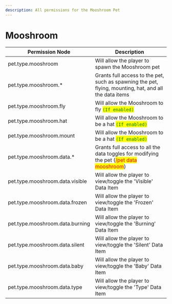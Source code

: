 ```yaml
---
description: All permissions for the Mooshroom Pet
---
```



# Mooshroom
| Permission Node | Description |
| - | - |
| pet.type.mooshroom | Will allow the player to spawn the Mooshroom pet |
| pet.type.mooshroom.* | Grants full access to the pet, such as spawning the pet, flying, mounting, hat, and all the data items |
| pet.type.mooshroom.fly | Will allow the Mooshroom to fly <mark style="color:green;">`(If enabled)`</mark> |
| pet.type.mooshroom.hat | Will allow the Mooshroom to be a hat <mark style="color:green;">`(If enabled)`</mark> |
| pet.type.mooshroom.mount | Will allow the Mooshroom to be a hat <mark style="color:green;">`(If enabled)`</mark> |
| pet.type.mooshroom.data.* | Grants full access to all the data toggles for modifying the pet (<mark style="color:red;">/pet data mooshroom</mark>) |
| pet.type.mooshroom.data.visible | Will allow the player to view/toggle the 'Visible' Data Item |
| pet.type.mooshroom.data.frozen | Will allow the player to view/toggle the 'Frozen' Data Item |
| pet.type.mooshroom.data.burning | Will allow the player to view/toggle the 'Burning' Data Item |
| pet.type.mooshroom.data.silent | Will allow the player to view/toggle the 'Silent' Data Item |
| pet.type.mooshroom.data.baby | Will allow the player to view/toggle the 'Baby' Data Item |
| pet.type.mooshroom.data.type | Will allow the player to view/toggle the 'Type' Data Item |

